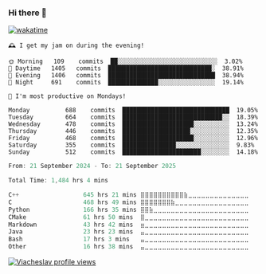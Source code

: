 ### Hi there 👋

[![wakatime](https://wakatime.com/badge/user/018c696b-0bdf-43bb-ab77-72c32d0bf4fe.svg)](https://wakatime.com/@018c696b-0bdf-43bb-ab77-72c32d0bf4fe)

<!-- README-STATS:START -->

```
🕰️ I get my jam on during the evening!

🌞 Morning  	109    commits	██░░░░░░░░░░░░░░░░░░░░░░░░░░░░	3.02%
🌆 Daytime  	1405   commits	█████████████████████████████░	38.91%
🌃 Evening  	1406   commits	██████████████████████████████	38.94%
🌙 Night    	691    commits	██████████████░░░░░░░░░░░░░░░░	19.14%
```

```
📅 I'm most productive on Mondays!

Monday      	688    commits	██████████████████████████████	19.05%
Tuesday     	664    commits	████████████████████████████░░	18.39%
Wednesday   	478    commits	████████████████████░░░░░░░░░░	13.24%
Thursday    	446    commits	███████████████████░░░░░░░░░░░	12.35%
Friday      	468    commits	████████████████████░░░░░░░░░░	12.96%
Saturday    	355    commits	███████████████░░░░░░░░░░░░░░░	9.83%
Sunday      	512    commits	██████████████████████░░░░░░░░	14.18%
```

<!-- README-STATS:END -->

<!--START_SECTION:waka-->

```C
From: 21 September 2024 - To: 21 September 2025

Total Time: 1,484 hrs 4 mins

C++                  645 hrs 21 mins ⣿⣿⣿⣿⣿⣿⣿⣿⣿⣿⣷⣀⣀⣀⣀⣀⣀⣀⣀⣀⣀⣀⣀⣀⣀   43.00 %
C                    468 hrs 49 mins ⣿⣿⣿⣿⣿⣿⣿⣷⣀⣀⣀⣀⣀⣀⣀⣀⣀⣀⣀⣀⣀⣀⣀⣀⣀   31.24 %
Python               166 hrs 35 mins ⣿⣿⣷⣀⣀⣀⣀⣀⣀⣀⣀⣀⣀⣀⣀⣀⣀⣀⣀⣀⣀⣀⣀⣀⣀   11.10 %
CMake                61 hrs 50 mins  ⣿⣀⣀⣀⣀⣀⣀⣀⣀⣀⣀⣀⣀⣀⣀⣀⣀⣀⣀⣀⣀⣀⣀⣀⣀   04.12 %
Markdown             43 hrs 42 mins  ⣶⣀⣀⣀⣀⣀⣀⣀⣀⣀⣀⣀⣀⣀⣀⣀⣀⣀⣀⣀⣀⣀⣀⣀⣀   02.91 %
Java                 23 hrs 23 mins  ⣤⣀⣀⣀⣀⣀⣀⣀⣀⣀⣀⣀⣀⣀⣀⣀⣀⣀⣀⣀⣀⣀⣀⣀⣀   01.56 %
Bash                 17 hrs 3 mins   ⣤⣀⣀⣀⣀⣀⣀⣀⣀⣀⣀⣀⣀⣀⣀⣀⣀⣀⣀⣀⣀⣀⣀⣀⣀   01.14 %
Other                16 hrs 38 mins  ⣤⣀⣀⣀⣀⣀⣀⣀⣀⣀⣀⣀⣀⣀⣀⣀⣀⣀⣀⣀⣀⣀⣀⣀⣀   01.11 %
```

<!--END_SECTION:waka-->

[![Viacheslav profile views](https://u8views.com/api/v1/github/profiles/25109435/views/day-week-month-total-count.svg)](https://u8views.com/github/Mcublog)
